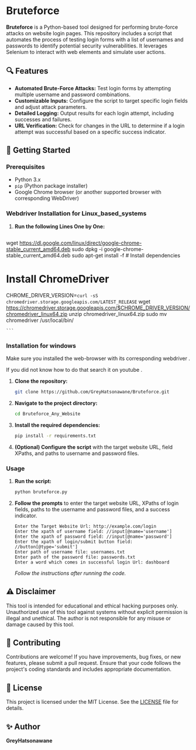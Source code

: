 # Bruteforce

**Bruteforce** is a Python-based tool designed for performing brute-force attacks on website login pages. This repository includes a script that automates the process of testing login forms with a list of usernames and passwords to identify potential security vulnerabilities. It leverages Selenium to interact with web elements and simulate user actions.

## 🔍 Features

- **Automated Brute-Force Attacks:** Test login forms by attempting multiple username and password combinations.
- **Customizable Inputs:** Configure the script to target specific login fields and adjust attack parameters.
- **Detailed Logging:** Output results for each login attempt, including successes and failures.
- **URL Verification:** Check for changes in the URL to determine if a login attempt was successful based on a specific success indicator.

## 🚀 Getting Started

### Prerequisites

- Python 3.x
- `pip` (Python package installer)
- Google Chrome browser (or another supported browser with corresponding WebDriver)

### Webdriver Installation for Linux_based_systems


1. **Run the following Lines One by One:**

    ```sh
wget https://dl.google.com/linux/direct/google-chrome-stable_current_amd64.deb
sudo dpkg -i google-chrome-stable_current_amd64.deb
sudo apt-get install -f  # Install dependencies

# Install ChromeDriver
CHROME_DRIVER_VERSION=`curl -sS chromedriver.storage.googleapis.com/LATEST_RELEASE`
wget https://chromedriver.storage.googleapis.com/$CHROME_DRIVER_VERSION/chromedriver_linux64.zip
unzip chromedriver_linux64.zip
sudo mv chromedriver /usr/local/bin/

    ```

    
### Installation for windows

Make sure you installed the web-browser with its corresponding webdriver .

If you did not know how to do that search it on youtube .

1. **Clone the repository:**

    ```sh
    git clone https://github.com/GreyHatsonawane/Bruteforce.git
    ```

2. **Navigate to the project directory:**

    ```sh
    cd Bruteforce_Any_Website
    ```

3. **Install the required dependencies:**

    ```sh
    pip install -r requirements.txt
    ```

4. **(Optional) Configure the script** with the target website URL, field XPaths, and paths to username and password files.

### Usage

1. **Run the script:**

    ```sh
    python bruteforce.py
    ```

2. **Follow the prompts** to enter the target website URL, XPaths of login fields, paths to the username and password files, and a success indicator.

    ```plaintext
    Enter the Target Website Url: http://example.com/login
    Enter the xpath of username field: //input[@name='username']
    Enter the xpath of password field: //input[@name='password']
    Enter the xpath of login/submit button field: //button[@type='submit']
    Enter path of username file: usernames.txt
    Enter path of the password file: passwords.txt
    Enter a word which comes in successful login Url: dashboard
    ```

   *Follow the instructions after running the code.*

## ⚠️ Disclaimer

This tool is intended for educational and ethical hacking purposes only. Unauthorized use of this tool against systems without explicit permission is illegal and unethical. The author is not responsible for any misuse or damage caused by this tool.

## 🤝 Contributing

Contributions are welcome! If you have improvements, bug fixes, or new features, please submit a pull request. Ensure that your code follows the project's coding standards and includes appropriate documentation.

## 📝 License

This project is licensed under the MIT License. See the [LICENSE](LICENSE) file for details.

## ✨ Author

**GreyHatsonawane**
